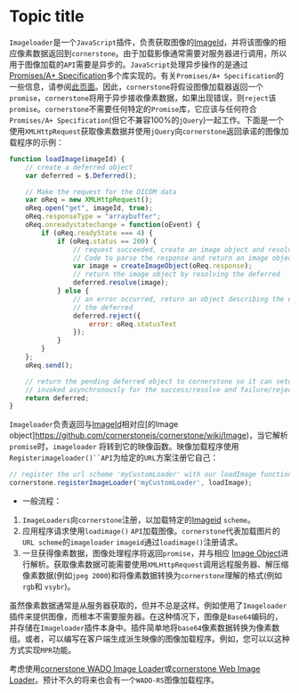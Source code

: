 # Topic title

`Imageloader`是一个`JavaScript`插件，负责获取图像的[ImageId](https://github.com/cornerstonejs/cornerstone/wiki/ImageIds)，并将该图像的相应像素数据返回到`cornerstone`。由于加载影像通常需要对服务器进行调用，所以用于图像加载的`API`需要是异步的。`JavaScript`处理异步操作的是通过[Promises/A+ Specification](https://promisesaplus.com/)多个库实现的。有关`Promises/A+ Specification`的一些信息，请参阅[此页面](https://developers.google.com/web/fundamentals/primers/promises)。因此，`cornerstone`将假设图像加载器返回一个`promise`，`cornerstone`将用于异步接收像素数据，如果出现错误，则`reject`该`promise`。`cornerstone`不需要任何特定的`Promise`库，它应该与任何符合`Promises/A+ Specification`(但它不兼容100%的`jQuery`)一起工作。下面是一个使用`XMLHttpRequest`获取像素数据并使用`jQuery`向`cornerstone`返回承诺的图像加载程序的示例：

```javascript
function loadImage(imageId) {
    // create a deferred object
    var deferred = $.Deferred();

    // Make the request for the DICOM data
    var oReq = new XMLHttpRequest();
    oReq.open("get", imageId, true);
    oReq.responseType = "arraybuffer";
    oReq.onreadystatechange = function(oEvent) {
        if (oReq.readyState === 4) {
            if (oReq.status == 200) {
                // request succeeded, create an image object and resolve the deferred
                // Code to parse the response and return an image object omitted.....
                var image = createImageObject(oReq.response);
                // return the image object by resolving the deferred
                deferred.resolve(image);
            } else {
                // an error occurred, return an object describing the error by rejecting
                // the deferred
                deferred.reject({
                    error: oReq.statusText
                });
            }
        }
    };
    oReq.send();

    // return the pending deferred object to cornerstone so it can setup callbacks to be 
    // invoked asynchronously for the success/resolve and failure/reject scenarios.
    return deferred;
}
```

`Imageloader`负责返回与[ImageId](https://github.com/cornerstonejs/cornerstone/wiki/ImageIds)相对应[的Image object]https://github.com/cornerstonejs/cornerstone/wiki/Image)，当它解析`promise`时，`imageloader` 将转到它的映像函数。映像加载程序使用`Registerimageloader()``API`为给定的`URL`方案注册它自己： 

```javascript
// register the url scheme 'myCustomLoader' with our loadImage function
cornerstone.registerImageLoader('myCustomLoader', loadImage);
```

* 一般流程：
1. `ImageLoaders`向`cornerstone`注册，以加载特定的[Imageid](https://github.com/cornerstonejs/cornerstone/wiki/ImageIds) `scheme`。
2. 应用程序请求使用`loadimage()` `API`加载图像。`cornerstone`代表加载图片的`URL scheme`的`imageloader` `imageid`通过`loadimage()`注册请求。 
3. 一旦获得像素数据，图像处理程序将返回`promise`，并与相应 [Image Object](https://github.com/cornerstonejs/cornerstone/wiki/Imagehttps://note.youdao.com/)进行解析。获取像素数据可能需要使用`XMLHttpRequest`调用远程服务器、解压缩像素数据(例如`jpeg 2000`)和将像素数据转换为`cornerstone`理解的格式(例如`rgb`和 `vsybr`)。 

虽然像素数据通常是从服务器获取的，但并不总是这样。例如使用了`Imageloader`插件来提供图像，而根本不需要服务器。在这种情况下，图像是`Base64`编码的，并存储在`Imageloader`插件本身中。插件简单地将`base64`像素数据转换为像素数组。或者，可以编写在客户端生成派生映像的图像加载程序。例如，您可以以这种方式实现`MPR`功能。

考虑使用[cornerstone WADO Image Loader](https://github.com/cornerstonejs/cornerstoneWADOImageLoader)或[cornerstone Web Image Loader](https://github.com/cornerstonejs/cornerstoneWebImageLoader)。预计不久的将来也会有一个`WADO-RS`图像加载程序。 

